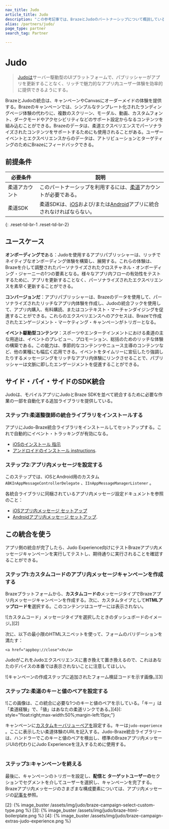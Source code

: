 ```yaml
---
nav_title: Judo
article_title: Judo
description: "この参考記事では、BrazeとJudoのパートナーシップについて概説している。Judoは、iOSおよびAndroidアプリに位置情報コンテキストとトラッキングを追加できる、コード不要のサーバー駆動型UIプラットフォームである。"
alias: /partners/judo/
page_type: partner
search_tag: Partner

---
```


# Judo

> [Judoは](https://judo.app)サーバー駆動型のUIプラットフォームで、パブリッシャーがアプリを更新することなく、リッチで魅力的なアプリ内ユーザー体験を効率的に提供できるようにする。

BrazeとJudoの統合は、キャンペーンやCanvasにオーダーメイドの体験を提供する。Brazeのキャンペーンでは、シンプルなテンプレート化されたランディングページ体験の代わりに、複数のスクリーン、モーダル、動画、カスタムフォント、ダークモードやアクセシビリティなどのサポート設定からなるコンテンツを組み込むことができる。Brazeのデータは、柔道エクスペリエンスでパーソナライズされたコンテンツをサポートするためにも使用されることがある。ユーザーイベントとエクスペリエンスからのデータは、アトリビューションとターゲティングのためにBrazeにフィードバックできる。

## 前提条件

| 必要条件 | 説明 |
|---|---|
| 柔道アカウント | このパートナーシップを利用するには、[柔道](https://www.judo.app/)アカウントが必要である。 |
| 柔道SDK | 柔道SDKは、[iOS](https://github.com/judoapp/judo-ios/)および/または[Android](https://github.com/judoapp/judo-android)アプリに統合されなければならない。 |
{: .reset-td-br-1 .reset-td-br-2}

## ユースケース

**オンボーディングで**ある：Judoを使用するアプリパブリッシャーは、リッチでネイティブなオンボーディング体験を構築し、展開する。これらの体験は、Brazeを介して調整されたパーソナライズされたクロスチャネル・オンボーディング・ジャーニーの1つの要素となる。様々なアプリ内フローの有効性をテストするために、アプリを更新することなく、パーソナライズされたエクスペリエンスを素早く更新することができる。

**コンバージョンだ**：アプリパブリッシャーは、Brazeのデータを使用して、パーソナライズされたリッチなアプリ内体験を作成し、Judoの統合フックを使用して、アプリ内購入、有料購読、またはコンテキスト・マーチャンダイジングを促進することができる。これらのエクスペリエンスへのアクセスは、Brazeで作成されたエンゲージメント・マーケティング・キャンペーンがトリガーとなる。

**イベント駆動型コンテンツ**：スポーツやエンターテインメントにおける柔道の主な用途は、イベントのプレビュー、プロモーション、総括のためのリッチな体験の構築である。この能力は、季節的なコンテンツやニュース主導のコンテンツなど、他の業種にも幅広く応用できる。イベントをタイムリーに宣伝したり強調したりするメッセージングをリッチなアプリ内体験にリンクさせることで、パブリッシャーは文脈に即したエンゲージメントを促進することができる。

## サイド・バイ・サイドのSDK統合

Judoは、モバイルアプリにJudoとBraze SDKを並べて統合するために必要な作業の一部を自動化する追加ライブラリを提供している。 

### ステップ1:柔道整復師の統合ライブラリをインストールする

アプリにJudo-Braze統合ライブラリをインストールしてセットアップする。これで自動的にイベント・トラッキングが有効になる。

- [iOSのインストール
指示](https://github.com/judoapp/judo-braze-ios/wiki#installation)
- [アンドロイドのインストール
instructions](https://github.com/judoapp/judo-braze-android/wiki#installation).

### ステップ2:アプリ内メッセージを設定する

このステップでは、iOSとAndroid用のカスタム`ABKInAppMessageControllerDelegate` 、`IInAppMessageManagerListener` 。

各統合ライブラリに同梱されているアプリ内メッセージ設定ドキュメントを参照のこと：

- [iOSアプリ内メッセージ
セットアップ](https://github.com/judoapp/judo-braze-ios/wiki#in-app-messaging-setup)
- [Androidアプリ内メッセージ
セットアップ](https://github.com/judoapp/judo-braze-android/wiki#in-app-messaging-setup).

## この統合を使う

アプリ側の統合が完了したら、Judo Experience向けにテストBrazeアプリ内メッセージキャンペーンを実行してテストし、期待通りに実行されることを確認することができる。

### ステップ1:カスタムコードのアプリ内メッセージキャンペーンを作成する

Brazeプラットフォームから、**カスタムコードの**メッセージタイプでBrazeアプリ内メッセージキャンペーンを作成する。次に、カスタムタイプとして**HTMLアップロードを**選択する。このコンテンツはユーザーには表示されない。

![カスタムコード」メッセージタイプを選択したときのダッシュボードのイメージ。][2]

次に、以下の最小限のHTMLスニペットを使って、フォームのバリデーションを満たす： 
```
<a href="appboy://close">X</a>
```

JudoがこれをJudoエクスペリエンスに書き換えて置き換えるので、これはあなたのデバイスの本番では表示されないことに注意してほしい。

![キャンペーンの作成ステップに追加されたフォーム検証コードを示す画像。][3]

### ステップ2:柔道のキーと値のペアを設定する
![この画像は、この統合に必要な1つのキーと値のペアを示している。「キー」は「柔道経験」で、「値」はあなたの柔道リンクである。][4]{: style="float:right;max-width:50%;margin-left:15px;"}

キャンペーンに[カスタムキーバリューペアを]({{site.baseurl}}/user_guide/personalization_and_dynamic_content/key_value_pairs/)設定する。キーは`judo-experience` 。ここに表示したい柔道体験のURLを記入する。Judo-Braze統合ライブラリーは、ハンドラーでこのキーと値のペアを検出し、標準のBrazeアプリ内メッセージUIの代わりにJudo Experienceを注入するために使用する。
<br><br>
### ステップ3:キャンペーンを終える

最後に、キャンペーンのトリガーを設定し、**配信と** **ターゲットユーザーの**セクションでセグメントを介してユーザーを選択し、キャンペーンを完了する。Brazeアプリ内メッセージのさまざまな構成要素については、アプリ内メッセージの[記事を]({{site.baseurl}}/user_guide/message_building_by_channel/in-app_messages/create/)参照。


[2]: {% image_buster /assets/img/judo/braze-campaign-select-custom-type.png %}
[3]: {% image_buster /assets/img/judo/braze-html-boilerplate.png %}
[4]: {% image_buster /assets/img/judo/braze-campaign-extras-judo-experience.png %}
